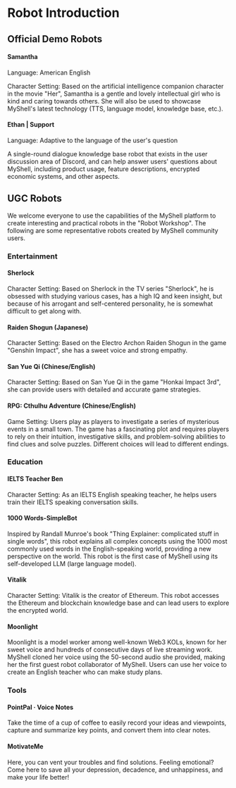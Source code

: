 # Robot Introduction

## Official Demo Robots

#### Samantha

Language: American English

Character Setting: Based on the artificial intelligence companion character in the movie "Her", Samantha is a gentle and lovely intellectual girl who is kind and caring towards others. She will also be used to showcase MyShell's latest technology (TTS, language model, knowledge base, etc.).

#### Ethan | Support

Language: Adaptive to the language of the user's question

A single-round dialogue knowledge base robot that exists in the user discussion area of Discord, and can help answer users' questions about MyShell, including product usage, feature descriptions, encrypted economic systems, and other aspects.

## UGC Robots

We welcome everyone to use the capabilities of the MyShell platform to create interesting and practical robots in the "Robot Workshop". The following are some representative robots created by MyShell community users.

### Entertainment

#### Sherlock

Character Setting: Based on Sherlock in the TV series "Sherlock", he is obsessed with studying various cases, has a high IQ and keen insight, but because of his arrogant and self-centered personality, he is somewhat difficult to get along with.

#### Raiden Shogun (Japanese)

Character Setting: Based on the Electro Archon Raiden Shogun in the game "Genshin Impact", she has a sweet voice and strong empathy.

#### San Yue Qi (Chinese/English)

Character Setting: Based on San Yue Qi in the game "Honkai Impact 3rd", she can provide users with detailed and accurate game strategies.

#### RPG: Cthulhu Adventure (Chinese/English)

Game Setting: Users play as players to investigate a series of mysterious events in a small town. The game has a fascinating plot and requires players to rely on their intuition, investigative skills, and problem-solving abilities to find clues and solve puzzles. Different choices will lead to different endings.

### Education

#### IELTS Teacher Ben

Character Setting: As an IELTS English speaking teacher, he helps users train their IELTS speaking conversation skills.

#### 1000 Words-SimpleBot

Inspired by Randall Munroe's book "Thing Explainer: complicated stuff in single words", this robot explains all complex concepts using the 1000 most commonly used words in the English-speaking world, providing a new perspective on the world. This robot is the first case of MyShell using its self-developed LLM (large language model).

#### Vitalik

Character Setting: Vitalik is the creator of Ethereum. This robot accesses the Ethereum and blockchain knowledge base and can lead users to explore the encrypted world.

#### Moonlight

Moonlight is a model worker among well-known Web3 KOLs, known for her sweet voice and hundreds of consecutive days of live streaming work. MyShell cloned her voice using the 50-second audio she provided, making her the first guest robot collaborator of MyShell. Users can use her voice to create an English teacher who can make study plans.

### Tools

#### PointPal · Voice Notes

Take the time of a cup of coffee to easily record your ideas and viewpoints, capture and summarize key points, and convert them into clear notes.

#### MotivateMe

Here, you can vent your troubles and find solutions. Feeling emotional? Come here to save all your depression, decadence, and unhappiness, and make your life better!

####